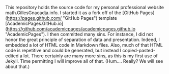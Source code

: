 This repository holds the source code for my personal professional website math.GillesGnacadja.info. I started it as a fork off of the [GitHub Pages] (https://pages.github.com/ "GitHub Pages") template [AcademicPages.GitHub.io] (https://github.com/academicpages/academicpages.github.io "AcademicPages"). I then committed many sins. For instance, I did not honor the great principle of separation of data and presentation. Indeed, I embedded a lot of HTML code in Markdown files. Also, much of that HTML code is repetitive and could be generated, but instead I copied-pasted-edited a lot. There certainly are many more sins, as this is my first use of Jekyll. Time permitting I will improve all of that. (Hum.... Really? We will see about that.)